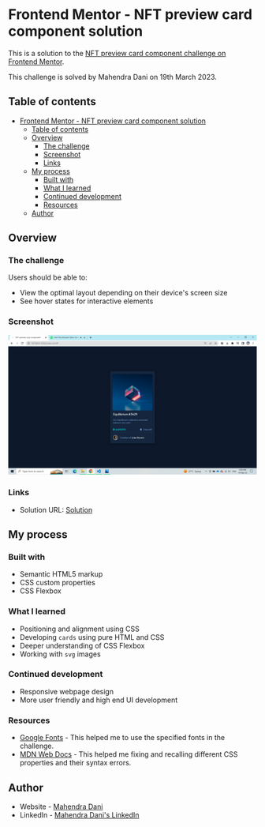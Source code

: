 # Frontend Mentor - NFT preview card component solution

This is a solution to the [NFT preview card component challenge on Frontend Mentor](https://www.frontendmentor.io/challenges/nft-preview-card-component-SbdUL_w0U).

This challenge is solved by Mahendra Dani on 19th March 2023.

## Table of contents

- [Frontend Mentor - NFT preview card component solution](#frontend-mentor---nft-preview-card-component-solution)
  - [Table of contents](#table-of-contents)
  - [Overview](#overview)
    - [The challenge](#the-challenge)
    - [Screenshot](#screenshot)
    - [Links](#links)
  - [My process](#my-process)
    - [Built with](#built-with)
    - [What I learned](#what-i-learned)
    - [Continued development](#continued-development)
    - [Resources](#resources)
  - [Author](#author)


## Overview

### The challenge

Users should be able to:

- View the optimal layout depending on their device's screen size
- See hover states for interactive elements

### Screenshot

![Final design](result.PNG)

### Links

- Solution URL: [Solution](https://github.com/MahendraDani/Challenge-NFT-Preview-Card/tree/main)

## My process

### Built with

- Semantic HTML5 markup
- CSS custom properties
- CSS Flexbox


### What I learned
- Positioning and alignment using CSS
- Developing `cards` using pure HTML and CSS
- Deeper understanding of CSS Flexbox
- Working with `svg` images

### Continued development
- Responsive webpage design
- More user friendly and high end UI development

### Resources

- [Google Fonts](https://fonts.google.com/) - This helped me to use the specified fonts in the challenge.
- [MDN Web Docs](https://developer.mozilla.org/en-US/) - This helped me fixing and recalling different CSS properties and their syntax errors.


## Author
- Website - [Mahendra Dani](https://mahendradani.github.io/Mahendra-Dani-s-Portfolio-Website/)
- LinkedIn - [Mahendra Dani's LinkedIn](https://linkedin.com/in/mahendra-dani)

